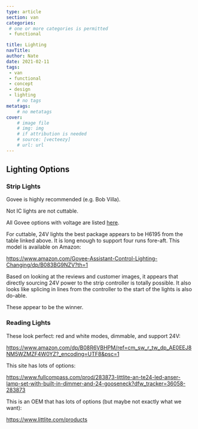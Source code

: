 ```yaml
---
type: article
section: van
categories: 
 # one or more categories is permitted
 - functional

title: Lighting
navTitle: 
author: Nate
date: 2021-02-11
tags:
 - van
 - functional
 - concept
 - design
 - lighting
	# no tags
metatags:
	# no metatags
cover: 
	# image file
	# img: img
	# if attribution is needed
	# source: [vecteezy]
	# url: url
---
```


## Lighting Options

### Strip Lights

Govee is highly recommended (e.g. Bob Villa).  

Not IC lights are not cuttable.

All Govee options with voltage are listed [here](https://www.govee.com/faqs/specs).

For cuttable, 24V lights the best package appears to be H6195 from the table linked above.  It is long enough to support four runs fore-aft.  This model is available on Amazon:

https://www.amazon.com/Govee-Assistant-Control-Lighting-Changing/dp/B083BG9NZV?th=1

Based on looking at the reviews and customer images, it appears that directly sourcing 24V power to the strip controller is totally possible.  It also looks like splicing in lines from the controller to the start of the lights is also do-able.

These appear to be the winner.


### Reading Lights

These look perfect:  red and white modes, dimmable, and support 24V:

[https://www.amazon.com/dp/B08R6VBHPM/ref=cm_sw_r_tw_dp_AE0EEJ8NM5WZMZF4W0YZ?_encoding=UTF8&psc=1 ](https://www.amazon.com/dp/B08R6VBHPM/ref=cm_sw_r_tw_dp_AE0EEJ8NM5WZMZF4W0YZ?_encoding=UTF8&psc=1 )

This site has lots of options:

https://www.fullcompass.com/prod/283873-littlite-an-te24-led-anser-lamp-set-with-built-in-dimmer-and-24-gooseneck?dfw_tracker=36058-283873

This is an OEM that has lots of options (but maybe not exactly what we want):

https://www.littlite.com/products